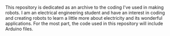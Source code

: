 This repository is dedicated as an archive to the coding I've used in making robots. I am an electrical engineering student and have an interest in
coding and creating robots to learn a little more about electricity and its wonderful applications. For the most part, the code used in this repository
will include Arduino files. 
